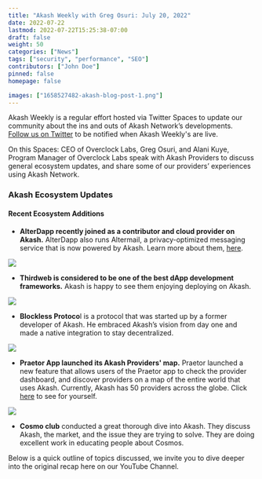 ```yaml
---
title: "Akash Weekly with Greg Osuri: July 20, 2022"
date: 2022-07-22
lastmod: 2022-07-22T15:25:38-07:00
draft: false
weight: 50
categories: ["News"]
tags: ["security", "performance", "SEO"]
contributors: ["John Doe"]
pinned: false
homepage: false

images: ["1658527482-akash-blog-post-1.png"]
---
```

Akash Weekly is a regular effort hosted via Twitter Spaces to update our community about the ins and outs of Akash Network’s developments. [Follow us on Twitter](https://twitter.com/akashnet_) to be notified when Akash Weekly's are live.

On this Spaces: CEO of Overclock Labs, Greg Osuri, and Alani Kuye, Program Manager of Overclock Labs speak with Akash Providers to discuss general ecosystem updates, and share some of our providers’ experiences using Akash Network.

### **Akash Ecosystem Updates**

#### **Recent Ecosystem Additions**

*   **AlterDapp recently joined as a contributor and cloud provider on Akash.** AlterDapp also runs Altermail, a privacy-optimized messaging service that is now powered by Akash. Learn more about them, [here](https://altermail.live/).
    

![](https://www.datocms-assets.com/45776/1658528315-unnamed-1.png)

*   **Thirdweb is considered to be one of the best dApp development frameworks.** Akash is happy to see them enjoying deploying on Akash. 
    

![](https://www.datocms-assets.com/45776/1658528360-unnamed-2.png)

*   **Blockless Protoco**l is a protocol that was started up by a former developer of Akash. He embraced Akash’s vision from day one and made a native integration to stay decentralized.
    

![](https://www.datocms-assets.com/45776/1658528393-unnamed-3.png)

*   **Praetor App launched its Akash Providers' map.** Praetor launched a new feature that allows users of the Praetor app to check the provider dashboard, and discover providers on a map of the entire world that uses Akash. Currently, Akash has 50 providers across the globe. Click [here](https://akash.praetorapp.com/provider-status) to see for yourself.
    

![](https://www.datocms-assets.com/45776/1658528480-unnamed-4.png)

*   **Cosmo club** conducted a great thorough dive into Akash. They discuss Akash, the market, and the issue they are trying to solve. They are doing excellent work in educating people about Cosmos. 
    

Below is a quick outline of topics discussed, we invite you to dive deeper into the original recap here on our YouTube Channel.